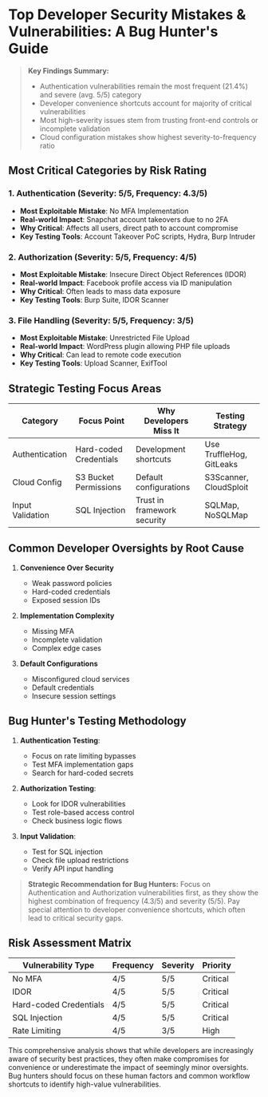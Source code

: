 # Top Developer Security Mistakes & Vulnerabilities: A Bug Hunter's Guide

> **Key Findings Summary:**
> - Authentication vulnerabilities remain the most frequent (21.4%) and severe (avg. 5/5) category
> - Developer convenience shortcuts account for majority of critical vulnerabilities
> - Most high-severity issues stem from trusting front-end controls or incomplete validation
> - Cloud configuration mistakes show highest severity-to-frequency ratio

## Most Critical Categories by Risk Rating

### 1. Authentication (Severity: 5/5, Frequency: 4.3/5)
- **Most Exploitable Mistake**: No MFA Implementation
- **Real-world Impact**: Snapchat account takeovers due to no 2FA
- **Why Critical**: Affects all users, direct path to account compromise
- **Key Testing Tools**: Account Takeover PoC scripts, Hydra, Burp Intruder

### 2. Authorization (Severity: 5/5, Frequency: 4/5)
- **Most Exploitable Mistake**: Insecure Direct Object References (IDOR)
- **Real-world Impact**: Facebook profile access via ID manipulation
- **Why Critical**: Often leads to mass data exposure
- **Key Testing Tools**: Burp Suite, IDOR Scanner

### 3. File Handling (Severity: 5/5, Frequency: 3/5)
- **Most Exploitable Mistake**: Unrestricted File Upload
- **Real-world Impact**: WordPress plugin allowing PHP file uploads
- **Why Critical**: Can lead to remote code execution
- **Key Testing Tools**: Upload Scanner, ExifTool

## Strategic Testing Focus Areas

| Category | Focus Point | Why Developers Miss It | Testing Strategy |
|----------|-------------|------------------------|------------------|
| Authentication | Hard-coded Credentials | Development shortcuts | Use TruffleHog, GitLeaks |
| Cloud Config | S3 Bucket Permissions | Default configurations | S3Scanner, CloudSploit |
| Input Validation | SQL Injection | Trust in framework security | SQLMap, NoSQLMap |

## Common Developer Oversights by Root Cause

1. **Convenience Over Security**
   - Weak password policies
   - Hard-coded credentials
   - Exposed session IDs

2. **Implementation Complexity**
   - Missing MFA
   - Incomplete validation
   - Complex edge cases

3. **Default Configurations**
   - Misconfigured cloud services
   - Default credentials
   - Insecure session settings

## Bug Hunter's Testing Methodology

1. **Authentication Testing**:
   - Focus on rate limiting bypasses
   - Test MFA implementation gaps
   - Search for hard-coded secrets

2. **Authorization Testing**:
   - Look for IDOR vulnerabilities
   - Test role-based access control
   - Check business logic flows

3. **Input Validation**:
   - Test for SQL injection
   - Check file upload restrictions
   - Verify API input handling

> **Strategic Recommendation for Bug Hunters:**
> Focus on Authentication and Authorization vulnerabilities first, as they show the highest combination of frequency (4.3/5) and severity (5/5). Pay special attention to developer convenience shortcuts, which often lead to critical security gaps.

## Risk Assessment Matrix

| Vulnerability Type | Frequency | Severity | Priority |
|-------------------|-----------|-----------|-----------|
| No MFA | 4/5 | 5/5 | Critical |
| IDOR | 4/5 | 5/5 | Critical |
| Hard-coded Credentials | 4/5 | 5/5 | Critical |
| SQL Injection | 4/5 | 5/5 | Critical |
| Rate Limiting | 4/5 | 3/5 | High |

This comprehensive analysis shows that while developers are increasingly aware of security best practices, they often make compromises for convenience or underestimate the impact of seemingly minor oversights. Bug hunters should focus on these human factors and common workflow shortcuts to identify high-value vulnerabilities.
